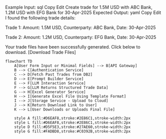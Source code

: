 Example Input:
sql
Copy
Edit
Create trade for 1.5M USD with ABC Bank, 1.2M USD with EFG Bank for 30-Apr-2025
Expected Output:
yaml
Copy
Edit
I found the following trade details:

Trade 1:
Amount: 1.5M USD,
Counterparty: ABC Bank,
Date: 30-Apr-2025

Trade 2:
Amount: 1.2M USD,
Counterparty: EFG Bank,
Date: 30-Apr-2025

Your trade files have been successfully generated. Click below to download.
[Download Trade Files]

```mermaid
flowchart TD
    A[User Form Input or Minimal Fields] --> B[API Gateway]
    B --> C[Authentication Service]
    C --> D[Fetch Past Trades from DB2]
    D --> E[Prompt Builder Service]
    E --> F[LLM Interaction Service]
    F --> G[LLM Returns Structured Trade Data]
    G --> H[Excel Generator Service]
    H --> I[Generate Excel File Using Template Format]
    I --> J[Storage Service - Upload to Cloud]
    J --> K[Return Download Link to User]
    K --> L[User Downloads or Uploads Final File]

    style A fill:#D6EAF8,stroke:#2E86C1,stroke-width:2px
    style L fill:#D6EAF8,stroke:#2E86C1,stroke-width:2px
    style D fill:#D5F5E3,stroke:#27AE60,stroke-width:2px
    style G fill:#FADBD8,stroke:#C0392B,stroke-width:2px
